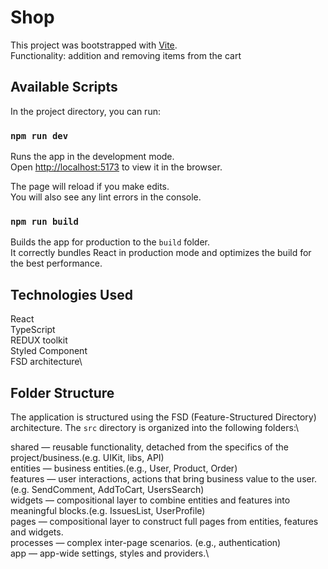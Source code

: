 # Shop

This project was bootstrapped with [Vite](https://vitejs.dev/).\
Functionality: addition and removing items from the cart

## Available Scripts

In the project directory, you can run:

### `npm run dev`

Runs the app in the development mode.\
Open [http://localhost:5173](http://localhost:5173) to view it in the browser.

The page will reload if you make edits.\
You will also see any lint errors in the console.

### `npm run build`

Builds the app for production to the `build` folder.\
It correctly bundles React in production mode and optimizes the build for the best performance.

## Technologies Used

React\
TypeScript\
REDUX toolkit\
Styled Component\
FSD architecture\

## Folder Structure

The application is structured using the FSD (Feature-Structured Directory) architecture. The `src` directory is organized into the following folders:\

shared — reusable functionality, detached from the specifics of the project/business.(e.g. UIKit, libs, API)\
entities — business entities.(e.g., User, Product, Order)\
features — user interactions, actions that bring business value to the user.(e.g. SendComment, AddToCart, UsersSearch)\
widgets — compositional layer to combine entities and features into meaningful blocks.(e.g. IssuesList, UserProfile)\
pages — compositional layer to construct full pages from entities, features and widgets.\
processes — complex inter-page scenarios. (e.g., authentication)\
app — app-wide settings, styles and providers.\
